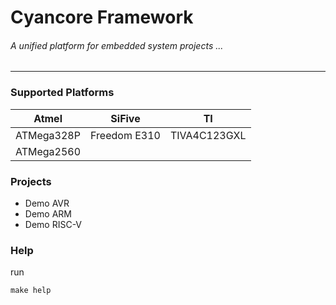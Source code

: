  
# Cyancore Framework
###### *A unified platform for embedded system projects ...*
---

### Supported Platforms


| Atmel      | SiFive       | TI           |
| ---------- | ------------ | ------------ |
| ATMega328P | Freedom E310 | TIVA4C123GXL |
| ATMega2560 |

### Projects

* Demo AVR
* Demo ARM
* Demo RISC-V

### Help
run
```
make help
```
